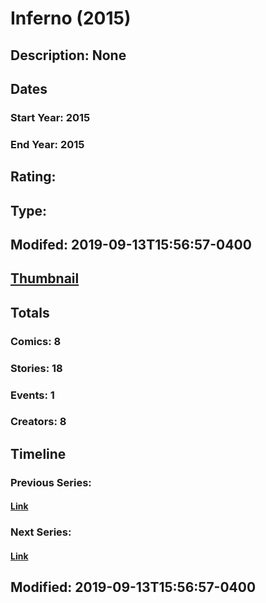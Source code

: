 # Inferno (2015)
## Description: None
## Dates
### Start Year: 2015
### End Year: 2015
## Rating: 
## Type: 
## Modifed: 2019-09-13T15:56:57-0400
## [Thumbnail](http://i.annihil.us/u/prod/marvel/i/mg/a/03/553a6358b9226.jpg)
## Totals
### Comics: 8
### Stories: 18
### Events: 1
### Creators: 8
## Timeline
### Previous Series: 
#### [Link]()
### Next Series: 
#### [Link]()
## Modified: 2019-09-13T15:56:57-0400